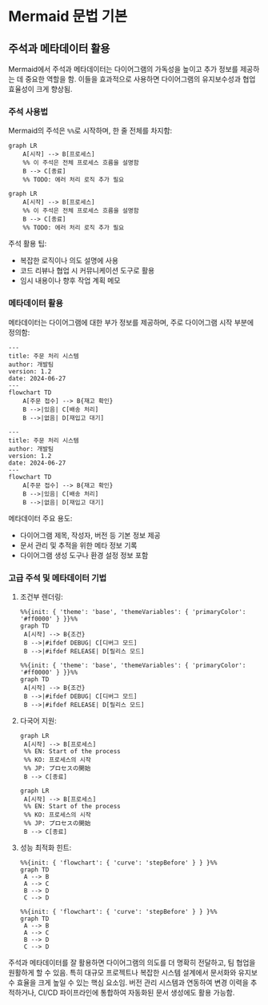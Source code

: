 # Mermaid 문법 기본

## 주석과 메타데이터 활용

Mermaid에서 주석과 메타데이터는 다이어그램의 가독성을 높이고 추가 정보를 제공하는 데 중요한 역할을 함. 이들을 효과적으로 사용하면 다이어그램의 유지보수성과 협업 효율성이 크게 향상됨.

### 주석 사용법

Mermaid의 주석은 `%%`로 시작하며, 한 줄 전체를 차지함:

```text
graph LR
    A[시작] --> B[프로세스]
    %% 이 주석은 전체 프로세스 흐름을 설명함
    B --> C[종료]
    %% TODO: 에러 처리 로직 추가 필요
```

```mermaid
graph LR
    A[시작] --> B[프로세스]
    %% 이 주석은 전체 프로세스 흐름을 설명함
    B --> C[종료]
    %% TODO: 에러 처리 로직 추가 필요
```

주석 활용 팁:

- 복잡한 로직이나 의도 설명에 사용
- 코드 리뷰나 협업 시 커뮤니케이션 도구로 활용
- 임시 내용이나 향후 작업 계획 메모

### 메타데이터 활용

메타데이터는 다이어그램에 대한 부가 정보를 제공하며, 주로 다이어그램 시작 부분에 정의함:

```text
---
title: 주문 처리 시스템
author: 개발팀
version: 1.2
date: 2024-06-27
---
flowchart TD
    A[주문 접수] --> B{재고 확인}
    B -->|있음| C[배송 처리]
    B -->|없음| D[재입고 대기]
```

```mermaid
---
title: 주문 처리 시스템
author: 개발팀
version: 1.2
date: 2024-06-27
---
flowchart TD
    A[주문 접수] --> B{재고 확인}
    B -->|있음| C[배송 처리]
    B -->|없음| D[재입고 대기]
```

메타데이터 주요 용도:

- 다이어그램 제목, 작성자, 버전 등 기본 정보 제공
- 문서 관리 및 추적을 위한 메타 정보 기록
- 다이어그램 생성 도구나 환경 설정 정보 포함

### 고급 주석 및 메타데이터 기법

1. 조건부 렌더링:

   ```text
   %%{init: { 'theme': 'base', 'themeVariables': { 'primaryColor': '#ff0000' } }}%%
   graph TD
    A[시작] --> B{조건}
    B -->|#ifdef DEBUG| C[디버그 모드]
    B -->|#ifdef RELEASE| D[릴리스 모드]
   ```

   ```mermaid
   %%{init: { 'theme': 'base', 'themeVariables': { 'primaryColor': '#ff0000' } }}%%
   graph TD
    A[시작] --> B{조건}
    B -->|#ifdef DEBUG| C[디버그 모드]
    B -->|#ifdef RELEASE| D[릴리스 모드]
   ```

2. 다국어 지원:

   ```text
   graph LR
    A[시작] --> B[프로세스]
    %% EN: Start of the process
    %% KO: 프로세스의 시작
    %% JP: プロセスの開始
    B --> C[종료]
   ```

   ```mermaid
   graph LR
    A[시작] --> B[프로세스]
    %% EN: Start of the process
    %% KO: 프로세스의 시작
    %% JP: プロセスの開始
    B --> C[종료]
   ```

3. 성능 최적화 힌트:

   ```text
   %%{init: { 'flowchart': { 'curve': 'stepBefore' } } }%%
   graph TD
    A --> B
    A --> C
    B --> D
    C --> D
   ```

   ```mermaid
   %%{init: { 'flowchart': { 'curve': 'stepBefore' } } }%%
   graph TD
    A --> B
    A --> C
    B --> D
    C --> D
   ```

주석과 메타데이터를 잘 활용하면 다이어그램의 의도를 더 명확히 전달하고, 팀 협업을 원활하게 할 수 있음. 특히 대규모 프로젝트나 복잡한 시스템 설계에서 문서화와 유지보수 효율을 크게 높일 수 있는 핵심 요소임. 버전 관리 시스템과 연동하여 변경 이력을 추적하거나, CI/CD 파이프라인에 통합하여 자동화된 문서 생성에도 활용 가능함.
